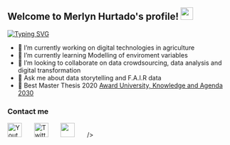 <!--
**merlynjocol/merlynjocol** is a ✨ _special_ ✨ repository because its `README.md` (this file) appears on your GitHub profile.
-->

<h2 align="left">
  Welcome to Merlyn Hurtado's profile!
  <img src="https://media.giphy.com/media/hvRJCLFzcasrR4ia7z/giphy.gif" width="28">
</h2>


[![Typing SVG](https://readme-typing-svg.herokuapp.com?color=%23F12D57EE&vCenter=true&lines=Data+analyst+%7C;10%2B+years+Monitoring+%26+Evaluation;Always+learning+new+things+)](https://git.io/typing-svg)

- 🔭 I’m currently working on digital technologies in agriculture 
- 🌱 I’m currently learning Modelling of enviroment variables
- 👯 I’m looking to collaborate on data crowdsourcing, data analysis and digital transformation
- 💬 Ask me about data storytelling and F.A.I.R data
- 🥇 Best Master Thesis 2020 [Award University, Knowledge and Agenda 2030](https://www.fundacioncarolina.es/acceso-a-las-tecnologias-digitales-para-mujeres-indigenas-rurales-barreras-catalizadores-y-suenos/) 

###  Contact me
  
<!-- Social icons section -->
<p align="left">
  <a href="https://www.youtube.com/c/DevProTips"><img width="32px" alt="Youtube" title="Linkedin" src="https://github.com/gauravghongde/social-icons/blob/master/PNG/Black/LinkedIN_black.png"/></a>
  &#8287;&#8287;&#8287;&#8287;&#8287;
  <a href="https://twitter.com/DenverCoder1"><img width="32px" alt="Twitter" title="Twitter" src="https://github.com/gauravghongde/social-icons/blob/master/PNG/Black/Twitter_black.png"/></a>
  &#8287;&#8287;&#8287;&#8287;&#8287;
  <a href="https://discord.gg/fPrdqh3Zfu" alt="Dev Pro Tips Discussion & Support Server"><img width="32px" src="https://github.com/gauravghongde/social-icons/blob/master/PNG/Black/Instagram_black.png"/></a>
  &#8287;&#8287;&#8287;&#8287;&#8287;
/></a>


